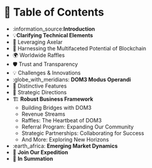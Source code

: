 # 📖 Table of Contents

* :information\_source:**Introduction**
* :bulb:**Clarifying Technical Elements**
* 🔗 Leveraging Axelar
* 🚀 Harnessing the Multifaceted Potential of Blockchain
* 🌍 Worldwide Raffles
* 🛡️ Trust and Transparency
* 💡 Challenges & Innovations
* :globe\_with\_meridians: **DOM3 Modus Operandi**
* 🌟 Distinctive Features
* 🧭 Strategic Directions
* 🏗️ **Robust Business Framework**
  * Building Bridges with DOM3
  * Revenue Streams
  * Raffles: The Heartbeat of DOM3
  * Referral Program: Expanding Our Community
  * Strategic Partnerships: Collaborating for Success
  * And More: Exploring New Horizons
* :earth\_africa: **Emerging Market Dynamics**
* 🚀 **Join Our Expedition**
* 🎯 **In Summation**
